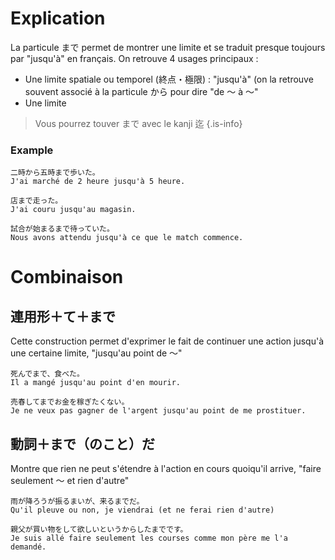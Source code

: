 <!-- TITLE: La particule まで -->
<!-- SUBTITLE: Explication détaillée de la particule まで -->

# Explication
La particule まで permet de montrer une limite et se traduit presque toujours par "jusqu'à" en français.
On retrouve 4 usages principaux :
- Une limite spatiale ou temporel (終点・極限) : "jusqu'à" (on la retrouve souvent associé à la particule から pour dire "de 〜 à 〜"
- Une limite 



> Vous pourrez touver まで avec le kanji 迄
{.is-info}

### Example
	二時から五時まで歩いた。
	J'ai marché de 2 heure jusqu'à 5 heure.
	
	店まで走った。
	J'ai couru jusqu'au magasin.
	
	試合が始まるまで待っていた。
	Nous avons attendu jusqu'à ce que le match commence.
	
# Combinaison 
## 連用形＋て＋まで
Cette construction permet d'exprimer le fait de continuer une action jusqu'à une certaine limite, "jusqu'au point de 〜"  

	死んでまで、食べた。
	Il a mangé jusqu'au point d'en mourir.  
	
	売春してまでお金を稼ぎたくない。
	Je ne veux pas gagner de l'argent jusqu'au point de me prostituer.
	
## 動詞＋まで（のこと）だ
Montre que rien ne peut s'étendre à l'action en cours quoiqu'il arrive, "faire seulement 〜  et rien d'autre"

	雨が降ろうが振るまいが、来るまでだ。
	Qu'il pleuve ou non, je viendrai (et ne ferai rien d'autre)
	
	親父が買い物をして欲しいというからしたまでです。
	Je suis allé faire seulement les courses comme mon père me l'a demandé.
	
